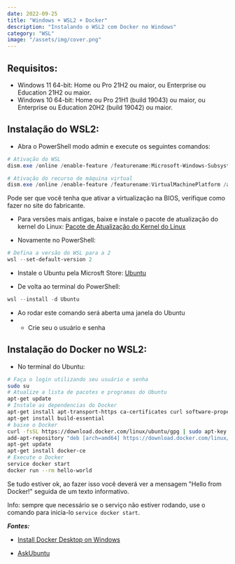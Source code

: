 ```yaml
---
date: 2022-09-25
title: "Windows + WSL2 + Docker"
description: "Instalando o WSL2 com Docker no Windows"
category: "WSL"
image: "/assets/img/cover.png"
---
```


## Requisitos:
- Windows 11 64-bit: Home ou Pro 21H2 ou maior, ou Enterprise ou Education 21H2 ou maior.
- Windows 10 64-bit: Home ou Pro 21H1 (build 19043) ou maior, ou Enterprise ou Education 20H2 (build 19042) ou maior.

## Instalação do WSL2:

- Abra o PowerShell modo admin e execute os seguintes comandos:

```powershell
# Ativação do WSL
dism.exe /online /enable-feature /featurename:Microsoft-Windows-Subsystem-Linux /all /norestart

# Ativação do recurso de máquina virtual
dism.exe /online /enable-feature /featurename:VirtualMachinePlatform /all /norestart
```
Pode ser que você tenha que ativar a virtualização na BIOS, verifique como fazer no site do fabricante.<br/>

- Para versões mais antigas, baixe e instale o pacote de atualização do kernel do Linux: <a href="https://learn.microsoft.com/pt-br/windows/wsl/install-manual#step-4---download-the-linux-kernel-update-package" target="_blank" rel="noopener noreferrer">Pacote de Atualização do Kernel do Linux</a>

- Novamente no PowerShell:

```powershell
# Defina a versão do WSL para a 2
wsl --set-default-version 2
```

- Instale o Ubuntu pela Microsft Store: <a href="https://www.microsoft.com/store/productId/9PDXGNCFSCZV" target="_blank" rel="noopener noreferrer">Ubuntu</a>

- De volta ao terminal do PowerShell:

```powershell
wsl --install -d Ubuntu
```

- Ao rodar este comando será aberta uma janela do Ubuntu
- - Crie seu o usuário e senha

## Instalação do Docker no WSL2:
- No terminal do Ubuntu:

```bash
# Faça o login utilizando seu usuário e senha
sudo su
# Atualize a lista de pacotes e programas do Ubuntu
apt-get update
# Instale as dependencias do Docker
apt-get install apt-transport-https ca-certificates curl software-properties-common
apt-get install build-essential
# baixe o Docker
curl -fsSL https://download.docker.com/linux/ubuntu/gpg | sudo apt-key add
add-apt-repository "deb [arch=amd64] https://download.docker.com/linux/ubuntu $(lsb_release -cs) stable"
apt-get update
apt-get install docker-ce
# Execute o Docker
service docker start
docker run --rm hello-world
```
Se tudo estiver ok, ao fazer isso você deverá ver a mensagem "Hello from Docker!" seguida de um texto informativo.<br/>

Info: sempre que necessário se o serviço não estiver rodando, use o comando para inicia-lo ``service docker start``.

***Fontes:***

- <a href="https://docs.docker.com/desktop/install/windows-install/" target="_blank" rel="noopener noreferrer">Install Docker Desktop on Windows</a>

- <a href="https://askubuntu.com/questions/883032/installing-docker-on-ubuntu-16-04-setting-up-repository" target="_blank" rel="noopener noreferrer">AskUbuntu</a>
 
